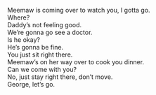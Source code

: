 
Meemaw is coming over to watch you, I gotta go.   
Where?    
Daddy’s not feeling good.   
We’re gonna go see a doctor.   
Is he okay?   
He’s gonna be fine.   
You just sit right there.   
Meemaw’s on her way over to cook you dinner.   
Can we come with you?   
No, just stay right there, don’t move.   
George, let’s go.   
